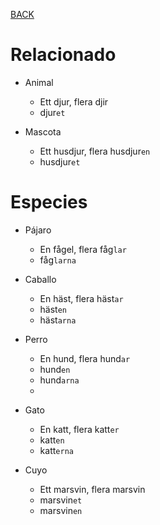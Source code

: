 [BACK](./VOCABULARY.md)

# Relacionado

- Animal
  - Ett djur, flera djir
  - djur`et`

- Mascota
  - Ett husdjur, flera husdjur`en`
  - husdjur`et`

# Especies

- Pájaro
  - En fågel, flera fåg`lar`
  - fåg`larna`

- Caballo
  - En häst, flera häst`ar`
  - häst`en`
  - häst`arna`

- Perro
  - En hund, flera hund`ar`
  - hund`en`
  - hund`arna`
  - 
- Gato
  - En katt, flera katt`er`
  - katt`en`
  - katt`erna` 

- Cuyo
  - Ett marsvin, flera marsvin
  - marsvin`et`
  - marsvin`en`



